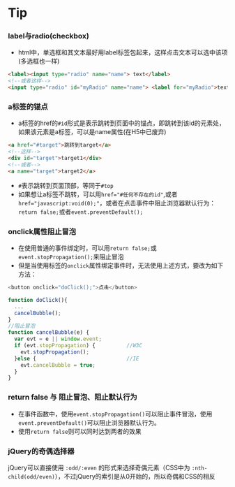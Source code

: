 

# Tip

### label与radio(checkbox)
* html中，单选框和其文本最好用label标签包起来，这样点击文本可以选中该项(多选框也一样)
```html
<label><input type="radio" name="name"> text</label>
<!--或者这样-->
<input type="radio" id="myRadio" name="name"> <label for="myRadio">text</label>
```

### a标签的锚点
* a标签的href的`#id`形式是表示跳转到页面中的锚点，即跳转到该id的元素处，如果该元素是a标签，可以是name属性(在H5中已废弃)
```html
<a href="#target">跳转到target</a>
<!--这样-->
<div id="target">target1</div>
<!--或者-->
<a name="target">target2</a>
```
* `#`表示跳转到页面顶部，等同于`#top`
* 如果想让a标签不跳转，可以用`href="#任何不存在的id"`,或者`href="javascript:void(0);"`，或者在点击事件中阻止浏览器默认行为：`return false;`或者`event.preventDefault();`

### onclick属性阻止冒泡
* 在使用普通的事件绑定时，可以用`return false;`或`event.stopPropagation();`来阻止冒泡
* 但是当使用标签的`onclick`属性绑定事件时，无法使用上述方式，要改为如下方法：
```js
<button onclick="doClick();">点击</button>

function doClick(){
  ...
  cancelBubble();
}
//阻止冒泡
function cancelBubble(e) {
  var evt = e || window.event;
  if (evt.stopPropagation) {          //W3C
    evt.stopPropagation();
  }else {                             //IE
    evt.cancelBubble = true;
  }
}
```

### return false 与 阻止冒泡、阻止默认行为
* 在事件函数中，使用`event.stopPropagation()`可以阻止事件冒泡，使用`event.preventDefault()`可以阻止浏览器默认行为。
* 使用`return false`则可以同时达到两者的效果

### jQuery的奇偶选择器
jQuery可以直接使用 `:odd/:even` 的形式来选择奇偶元素（CSS中为 `:nth-child(odd/even)`），不过jQuery的索引是从0开始的，所以奇偶和CSS的相反
